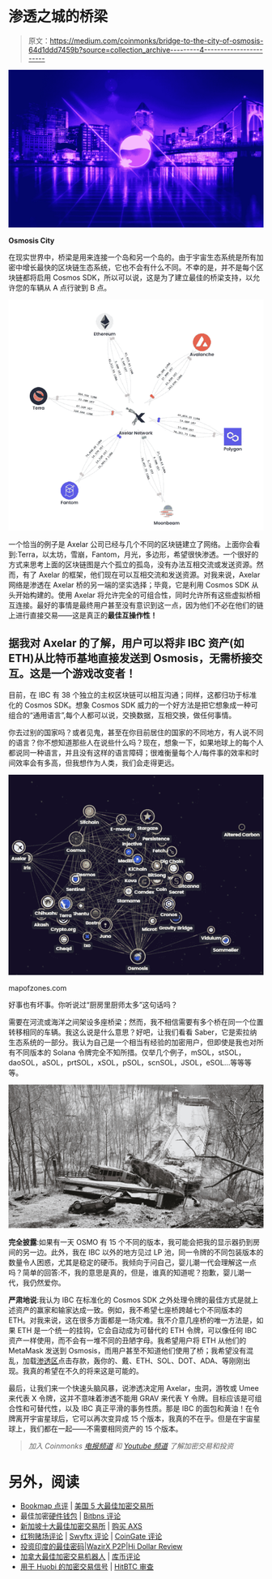 # 渗透之城的桥梁

> 原文：<https://medium.com/coinmonks/bridge-to-the-city-of-osmosis-64d1ddd7459b?source=collection_archive---------4----------------------->

![](img/8359ed303103b4d6c9f31d1e89b48851.png)

**Osmosis City**

在现实世界中，桥梁是用来连接一个岛和另一个岛的。由于宇宙生态系统是所有加密中增长最快的区块链生态系统，它也不会有什么不同。不幸的是，并不是每个区块链都将启用 Cosmos SDK，所以可以说，这是为了建立最佳的桥梁支持，以允许您的车辆从 A 点行驶到 B 点。

![](img/2ecc7548c7d952a93cfb470e96dce157.png)

一个恰当的例子是 Axelar 公司已经与几个不同的区块链建立了网络。上面你会看到:Terra，以太坊，雪崩，Fantom，月光，多边形，希望很快渗透。一个很好的方式来思考上面的区块链图是六个孤立的孤岛，没有办法互相交流或发送资源。然而，有了 Axelar 的框架，他们现在可以互相交流和发送资源。对我来说，Axelar 网络是渗透在 Axelar 桥的另一端的坚实选择；毕竟，它是利用 Cosmos SDK 从头开始构建的。使用 Axelar 将允许完全的可组合性，同时允许所有这些虚拟桥相互连接。最好的事情是最终用户甚至没有意识到这一点，因为他们不必在他们的链上进行直接交易——这是真正的**最佳互操作性！**

## 据我对 Axelar 的了解，用户可以将非 IBC 资产(如 ETH)从比特币基地直接发送到 Osmosis，无需桥接交互。这是一个游戏改变者！

目前，在 IBC 有 38 个独立的主权区块链可以相互沟通；同样，这都归功于标准化的 Cosmos SDK。想象 Cosmos SDK 威力的一个好方法是把它想象成一种可组合的“通用语言”,每个人都可以说，交换数据，互相交换，做任何事情。

你去过别的国家吗？或者见鬼，甚至在你目前居住的国家的不同地方，有人说不同的语言？你不想知道那些人在说些什么吗？现在，想象一下，如果地球上的每个人都说同一种语言，并且没有这样的语言障碍；很难衡量每个人/每件事的效率和时间效率会有多高，但我想作为人类，我们会走得更远。

![](img/4f52476bba588fc750ef58631f7e60c9.png)

mapofzones.com

好事也有坏事。你听说过“厨房里厨师太多”这句话吗？

需要在河流或海洋之间架设多座桥梁；然而，我不相信需要有多个桥在同一个位置转移相同的车辆。我这么说是什么意思？好吧，让我们看看 Saber，它是索拉纳生态系统的一部分。我认为自己是一个相当有经验的加密用户，但即使是我也对所有不同版本的 Solana 令牌完全不知所措。仅举几个例子，mSOL，stSOL，daoSOL，aSOL，prtSOL，xSOL，pSOL，scnSOL，JSOL，eSOL…等等等等。

![](img/9c3ac468df47ac94ac7356e7326796db.png)

**完全披露**:如果有一天 OSMO 有 15 个不同的版本，我可能会把我的显示器扔到房间的另一边。此外，我在 IBC 以外的地方见过 LP 池，同一令牌的不同包装版本的数量令人困惑，尤其是稳定的硬币。我倾向于问自己，婴儿潮一代会理解这一点吗？简单的回答:不，我的意思是真的，但是，谁真的知道呢？抱歉，婴儿潮一代，我仍然爱你。

**严肃地说**:我认为 IBC 在标准化的 Cosmos SDK 之外处理令牌的最佳方式是就上述资产的赢家和输家达成一致。例如，我不希望七座桥跨越七个不同版本的 ETH。对我来说，这在很多方面都是一场灾难。我不介意几座桥的唯一方法是，如果 ETH 是一个统一的挂钩，它会自动成为可替代的 ETH 令牌，可以像任何 IBC 资产一样使用，而不会有一堆不同的丑陋字母。我希望用户将 ETH 从他们的 MetaMask 发送到 Osmosis，而用户甚至不知道他们使用了桥；我希望没有混乱，加载[渗透区](https://app.osmosis.zone/)点击存款，轰你的、戴、ETH、SOL、DOT、ADA、等刚刚出现。我真的希望在不久的将来这是可能的。

最后，让我们来一个快速头脑风暴，说渗透决定用 Axelar，虫洞，游牧或 Umee 来代表 X 令牌，这并不意味着渗透不能用 GRAV 来代表 Y 令牌。目标应该是可组合性和可替代性，以及 IBC 真正平滑的事务性质。那是 IBC 的面包和黄油！在令牌离开宇宙星球后，它可以再次变异成 15 个版本，我真的不在乎。但是在宇宙星球上，我们都在一起——不需要相同资产的 15 个版本。

> *加入 Coinmonks* [*电报频道*](https://t.me/coincodecap) *和* [*Youtube 频道*](https://www.youtube.com/c/coinmonks/videos) *了解加密交易和投资*

# 另外，阅读

*   [Bookmap 点评](https://coincodecap.com/bookmap-review-2021-best-trading-software) | [美国 5 大最佳加密交易所](https://coincodecap.com/crypto-exchange-usa)
*   最佳加密[硬件钱包](/coinmonks/hardware-wallets-dfa1211730c6) | [Bitbns 评论](/coinmonks/bitbns-review-38256a07e161)
*   [新加坡十大最佳加密交易所](https://coincodecap.com/crypto-exchange-in-singapore) | [购买 AXS](https://coincodecap.com/buy-axs-token)
*   [红狗赌场评论](https://coincodecap.com/red-dog-casino-review) | [Swyftx 评论](https://coincodecap.com/swyftx-review) | [CoinGate 评论](https://coincodecap.com/coingate-review)
*   [投资印度的最佳密码](https://coincodecap.com/best-crypto-to-invest-in-india-in-2021)|[WazirX P2P](https://coincodecap.com/wazirx-p2p)|[Hi Dollar Review](https://coincodecap.com/hi-dollar-review)
*   [加拿大最佳加密交易机器人](https://coincodecap.com/5-best-crypto-trading-bots-in-canada) | [库币评论](https://coincodecap.com/kucoin-review)
*   [用于 Huobi 的加密交易信号](https://coincodecap.com/huobi-crypto-trading-signals) | [HitBTC 审查](/coinmonks/hitbtc-review-c5143c5d53c2)